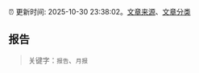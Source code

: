 :alarm_clock: 更新时间: 2025-10-30 23:38:02。[文章来源](/README.md)、[文章分类](/TAGS.md)

## 报告


> 关键字：`报告`、`月报`



